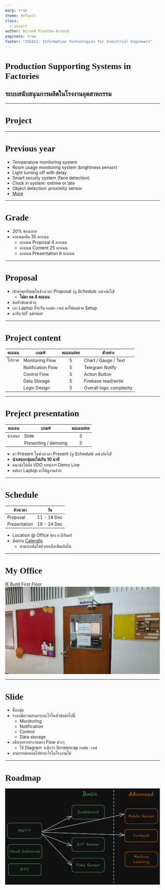 ```yaml
---
marp: true
theme: default
class:
  - invert
author: Nirand Pisutha-Arnond
paginate: true
footer: "255411: Information Technologies for Industrial Engineers"
---
```


<style>
@import url('https://fonts.googleapis.com/css2?family=Prompt:ital,wght@0,100;0,300;0,400;0,700;1,100;1,300;1,400;1,700&display=swap');

    :root {
    font-family: Prompt;
    --hl-color: #D57E7E;
}
h1 {
  font-family: Prompt
}
</style>

# Production Supporting Systems in Factories

## ระบบสนับสนุนการผลิตในโรงงานอุตสาหกรรม

---

# Project

---

# Previous year

- Temperature monitoring system
- Room usage monitoring system (brightness sensor)
- Light turning off with delay
- Smart secuity system (face detection)
- Clock in system: ontime or late
- Object detection: proximity sensor
- [More](https://www.youtube.com/playlist?list=PLNGLpHQhvGrtqn6UYxUYXm7C0auAYrh_O)

---

# Grade

- 20% ของเกรด
- คะแนนเต็ม 35 คะแนน
  - คะแนน Proposal 4 คะแนน
  - คะแนน Content 25 คะแนน
  - คะแนน Presentation 6 คะแนน

---

# Proposal

- เข้ามาคุยกับผมในช่วงเวลา Proposal _(ดู Schedule หน้าถัดไป)_
  - **ไม่มา อด 4 คะแนน**
- คิดหัวข้อมาด้วย
- เอา Laptop ที่จะรัน `node-red` มาให้ผมช่วย Setup
- มารับ IoT sensor

---

# Project content

| คะแนน  | เกณฑ์             | คะแนนย่อย | ตัวอย่าง                 |
| ------ | ----------------- | :-------: | ------------------------ |
| โปรเจค | Monitoring Flow   |     5     | Chart / Gauge / Text     |
|        | Notification Flow |     5     | Telegram Notify          |
|        | Control Flow      |     5     | Action Button            |
|        | Data Storage      |     5     | Firebase read/write      |
|        | Logic Design      |     5     | Overall logic complexity |

---

# Preject presentation

| คะแนน  | เกณฑ์                | คะแนนย่อย |
| ------ | -------------------- | :-------: |
| นำเสนอ | Slide                |     3     |
|        | Presenting / demoing |     3     |

- มา Present ในช่วงเวลา Present _(ดู Schedule หน้าถัดไป)_
- **นำเสนอกลุ่มละไม่เกิน 10 นาที**
- แนะนำให้อัด VDO แทนการ Demo Live
- แต่เอา Laptop มาให้ดูงานด้วย

---

# Schedule

| ช่วงเวลา     | วัน         |
| ------------ | ----------- |
| Proposal     | 11 - 18 Dec |
| Presentation | 19 - 24 Dec |

- Location @ Office ของ อ.นิรันดร์
- นัดผ่าน [Calendly](https://calendly.com/nirand-p/prodsup-presentation)
  - สามารถนัดให้ช่วยเหลือเพิ่มเติมได้

---

# My Office

IE Build First Floor
![bg contain right:50%](./img/nr.jpg)

---

# Slide

- ชื่อกลุ่ม
- ระบบมีความสามารถอะไรในหัวข้อต่อไปนี้
  - Monitoring
  - Notification
  - Control
  - Data storage
- อธิบายการทำงานของ Flow ต่างๆ
  - ใช้ Diagram จะดีกว่า Screencap `node-red`
- สามารถต่อยอดไปทำอะไรในโรงงานได้

---

# Roadmap

![width:800](./img/roadmap.png)
